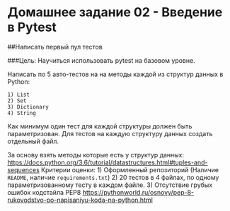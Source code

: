 # Домашнее задание 02 - Введение в Pytest

##Написать первый пул тестов

###Цель: Научиться использовать pytest на базовом уровне.

Написать по 5 авто-тестов на на методы каждой из структур данных в Python:
```
1) List
2) Set
3) Dictionary
4) String
```

Как минимум один тест для каждой структуры должен быть параметризован.
Для тестов на каждую структуру данных создать отдельный файл.

За основу взять методы которые есть у структур данных: https://docs.python.org/3.6/tutorial/datastructures.html#tuples-and-sequences 
Критерии оценки: 1) Оформленный репозиторий (Наличие `README`, наличие `requirements.txt`)
2) 20 тестов в 4 файлах, по одному параметризованному тесту в каждом файле.
3) Отсутствие грубых ошибок кодстайла PEP8 https://pythonworld.ru/osnovy/pep-8-rukovodstvo-po-napisaniyu-koda-na-python.html
